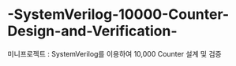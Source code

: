 # -SystemVerilog-10000-Counter-Design-and-Verification-
미니프로젝트 : SystemVerilog를 이용하여 10,000 Counter 설계 및 검증
